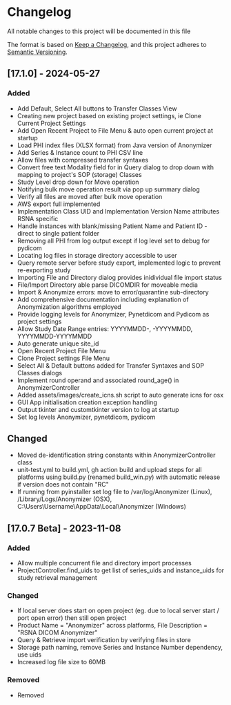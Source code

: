 # Changelog
All notable changes to this project will be documented in this file

The format is based on [Keep a Changelog](https://keepachangelog.com/en/1.0.0/),
and this project adheres to [Semantic Versioning](https://semver.org/spec/v2.0.0.html).

## [17.1.0] - 2024-05-27
### Added
- Add Default, Select All buttons to Transfer Classes View
- Creating new project based on existing project settings, ie Clone Current Project Settings
- Add Open Recent Project to File Menu & auto open current project at startup
- Load PHI index files (XLSX format) from Java version of Anonymizer
- Add Series & Instance count to PHI CSV line
- Allow files with compressed transfer syntaxes 
- Convert free text Modality field for in Query dialog to drop down with mapping to project's SOP (storage) Classes
- Study Level drop down for Move operation
- Notifying bulk move operation result via pop up summary dialog
- Verify all files are moved after bulk move operation
- AWS export full implemented
- Implementation Class UID and Implementation Version Name attributes RSNA specific
- Handle instances with blank/missing Patient Name and Patient ID - direct to single patient folder
- Removing all PHI from log output except if log level set to debug for pydicom
- Locating log files in storage directory accessible to user
- Query remote server before study export, implemented logic to prevent re-exporting study
- Importing File and Directory dialog provides inidividual file import status
- File/Import Directory able parse DICOMDIR for moveable media
- Import & Anonymize errors: move to error/quarantine sub-directory
- Add comprehensive documentation including explanation of Anonymization algorithms employed
- Provide logging levels for Anonymizer, Pynetdicom and Pydicom as project settings
- Allow Study Date Range entries:  YYYYMMDD-, -YYYYMMDD, YYYYMMDD-YYYYMMDD
- Auto generate unique site_id
- Open Recent Project File Menu
- Clone Project settings File Menu
- Select All & Default buttons added for Transfer Syntaxes and SOP Classes dialogs
- Implement round operand and associated round_age() in AnonymizerController
- Added assets/images/create_icns.sh script to auto generate icns for osx
- GUI App initialisation creation exception handling
- Output tkinter and customtkinter version to log at startup
- Set log levels Anonymizer, pynetdicom, pydicom

## Changed
- Moved de-identification string constants within AnonymizerController class
- unit-test.yml to build.yml, gh action build and upload steps for all platforms using build.py (renamed build_win.py) with automatic release if version does not contain "RC"
- If running from pyinstaller set log file to /var/log/Anonymizer (Linux), /Library/Logs/Anonymizer (OSX), C:\Users\Username\AppData\Local\Anonymizer (Windows)

## [17.0.7 Beta] - 2023-11-08
### Added
- Allow multiple concurrent file and directory import processes
- ProjectController.find_uids to get list of series_uids and instance_uids for study retrieval management

### Changed
- If local server does start on open project (eg. due to local server start / port open error) then still open project 
- Product Name = "Anonymizer" across platforms, File Description = "RSNA DICOM Anonymizer"
- Query & Retrieve import verification by verifying files in store
- Storage path naming, remove Series and Instance Number dependency, use uids
- Increased log file size to 60MB

### Removed
 - Removed 
